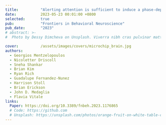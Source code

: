 ```yaml
---
title:          "Alerting attention is sufficient to induce a phase-dependent behavior that can be predicted by frontal EEG"
date:           2023-05-23 00:01:00 +0800
selected:       true
pub:            "Frontiers in Behavioral Neuroscience"
pub_date:       "2023"
# abstract: >-
#  Photo by Dessy Dimcheva on Unsplash. Viverra nibh cras pulvinar mattis nunc sed. Quam quisque id diam vel quam elementum pulvinar etiam. Ac felis donec et odio pellentesque. Ligula ullamcorper malesuada proin libero nunc consequat interdum varius sit. A pellentesque sit amet porttitor eget. Magna fermentum iaculis eu non diam phasellus vestibulum lorem sed.

cover:          /assets/images/covers/microchip_brain.jpg
authors:
  - Georgios Mentzelopoulos
  - Nicoletter Driscoll
  - Sneha Shankar
  - Brian Kim
  - Ryan Rich
  - Guadalupe Fernandez-Nunez
  - Harrison Stoll
  - Brian Erickson
  - John D. Medaglia
  - Flavia Vitale
links:
  Paper: https://doi.org/10.3389/fnbeh.2023.1176865
  # Code: https://github.com
  # Unsplash: https://unsplash.com/photos/orange-fruit-on-white-table-cloth-ISX_imp8t1o
---
```

